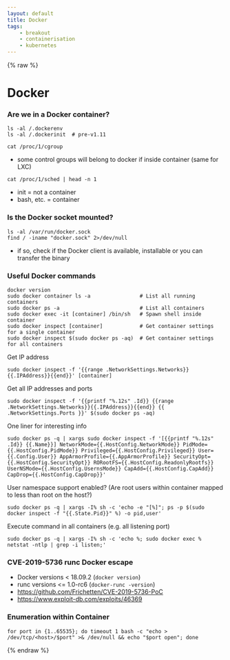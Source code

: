 ```yaml
---
layout: default
title: Docker
tags:
    - breakout
    - containerisation
    - kubernetes
---
```

{% raw %}
# Docker
### Are we in a Docker container?
```shell
ls -al /.dockerenv
ls -al /.dockerinit  # pre-v1.11
```

```shell
cat /proc/1/cgroup
```
- some control groups will belong to docker if inside container (same for LXC)

```shell
cat /proc/1/sched | head -n 1
```
- init = not a container
- bash, etc. = container

### Is the Docker socket mounted?
```shell
ls -al /var/run/docker.sock
find / -iname "docker.sock" 2>/dev/null
```
- if so, check if the Docker client is available, installable or you can transfer the binary

### Useful Docker commands
```shell
docker version
sudo docker container ls -a                # List all running containers
sudo docker ps -a                          # List all containers
sudo docker exec -it [container] /bin/sh   # Spawn shell inside container
sudo docker inspect [container]            # Get container settings for a single container
sudo docker inspect $(sudo docker ps -aq)  # Get container settings for all containers
```

Get IP address
```shell
sudo docker inspect -f '{{range .NetworkSettings.Networks}}{{.IPAddress}}{{end}}' [container]
```

Get all IP addresses and ports
```shell
sudo docker inspect -f '{{printf "%.12s" .Id}} {{range .NetworkSettings.Networks}}{{.IPAddress}}{{end}} {{ .NetworkSettings.Ports }}' $(sudo docker ps -aq)
```

One liner for interesting info
```shell
sudo docker ps -q | xargs sudo docker inspect -f '[{{printf "%.12s" .Id}} {{.Name}}] NetworkMode={{.HostConfig.NetworkMode}} PidMode={{.HostConfig.PidMode}} Privileged={{.HostConfig.Privileged}} User={{.Config.User}} AppArmorProfile={{.AppArmorProfile}} SecurityOpt={{.HostConfig.SecurityOpt}} RORootFS={{.HostConfig.ReadonlyRootfs}} UserNSMode={{.HostConfig.UsernsMode}} CapAdd={{.HostConfig.CapAdd}} CapDrop={{.HostConfig.CapDrop}}'
```

User namespace support enabled? (Are root users within container mapped to less than root on the host?)
```shell
sudo docker ps -q | xargs -I% sh -c 'echo -e "[%]"; ps -p $(sudo docker inspect -f "{{.State.Pid}}" %) -o pid,user'
```

Execute command in all containers (e.g. all listening port)
```shell
sudo docker ps -q | xargs -I% sh -c 'echo %; sudo docker exec % netstat -ntlp | grep -i listen;'
```

### CVE-2019-5736 runc Docker escape
- Docker versions < 18.09.2 (`docker version`)
- runc versions <= 1.0-rc6 (`docker-runc -version`)
- <https://github.com/Frichetten/CVE-2019-5736-PoC>
- <https://www.exploit-db.com/exploits/46369>


### Enumeration within Container
```shell
for port in {1..65535}; do timeout 1 bash -c "echo > /dev/tcp/<host>/$port" >& /dev/null && echo "$port open"; done
```
{% endraw %}
